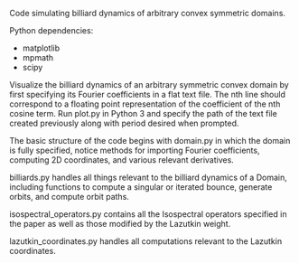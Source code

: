 Code simulating billiard dynamics of arbitrary convex symmetric domains.

Python dependencies:
 - matplotlib
 - mpmath
 - scipy

Visualize the billiard dynamics of an arbitrary symmetric convex domain by first specifying its Fourier coefficients in a flat text file. The nth line should correspond to a floating point representation of the coefficient of the nth cosine term. Run plot.py in Python 3 and specify the path of the text file created previously along with period desired when prompted.

The basic structure of the code begins with domain.py in which the domain is fully specified, notice methods for importing Fourier coefficients, computing 2D coordinates, and various relevant derivatives.

billiards.py handles all things relevant to the billiard dynamics of a Domain, including functions to compute a singular or iterated bounce, generate orbits, and compute orbit paths.

isospectral_operators.py contains all the Isospectral operators specified in the paper as well as those modified by the Lazutkin weight.

lazutkin_coordinates.py handles all computations relevant to the Lazutkin coordinates.
